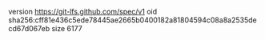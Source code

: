 version https://git-lfs.github.com/spec/v1
oid sha256:cff81e436c5ede78445ae2665b0400182a81804594c08a8a2535decd67d067eb
size 6177
